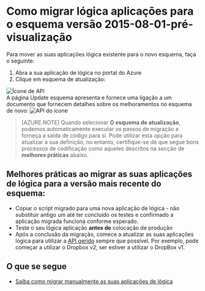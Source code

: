 <properties
    pageTitle="Como migrar lógica aplicações para o esquema versão 2015-08-01-pré-visualizar | Aplicação de serviço do Microsoft Azure"
    description="Pode facilmente migrar as suas aplicações de lógica para a versão mais recente do esquema. Basta seguir estes passos."
    services="logic-apps"
    documentationCenter=""
    authors="MSFTMAN"
    manager="erikre"
    editor=""
    tags="connectors"/>

<tags
    ms.service="logic-apps"
    ms.workload="integration"
    ms.tgt_pltfrm="na"
    ms.devlang="na"
    ms.topic="get-started-article"
    ms.date="08/23/2016"
    ms.author="deonhe"/>

# <a name="how-to-migrate-logic-apps-to-schema-version-2015-08-01-preview"></a>Como migrar lógica aplicações para o esquema versão 2015-08-01-pré-visualização

Para mover as suas aplicações lógica existente para o novo esquema, faça o seguinte:  
1. Abra a sua aplicação de lógica no portal do Azure  
2. Clique em esquema de atualização:

 ![Ícone de API][step1]   
A página Update esquema apresenta e fornece uma ligação a um documento que fornecem detalhes sobre os melhoramentos no esquema de novo: ![API do ícone][step2]

>[AZURE.NOTE] Quando selecionar **O esquema de atualização**, podemos automaticamente executar os passos de migração e forneça a saída de código para si. Pode utilizar esta opção para atualizar a sua definição, no entanto, certifique-se de que segue bons processos de codificação como aqueles descritos na secção de **melhores práticas** abaixo.

## <a name="best-practices-when-migrating-your-logic-apps-to-the-latest-schema-version"></a>Melhores práticas ao migrar as suas aplicações de lógica para a versão mais recente do esquema:  

- Copiar o script migrado para uma nova aplicação de lógica - não substituir antigo um até ter concluído os testes e confirmado a aplicação migrada funciona conforme esperado.
- Teste o seu lógica aplicação **antes de** colocação de produção
- Após a conclusão da migração, comece a atualizar as suas aplicações lógica para utilizar a [API gerido](./apis-list.md) sempre que possível. Por exemplo, pode começar a utilizar o Dropbox v2, ser estiver a utilizar o DropBox v1.


## <a name="whats-next"></a>O que se segue
-  [Saiba como migrar manualmente as suas aplicações de lógica](../app-service-logic/app-service-logic-schema-2015-08-01.md)


<!--Icon references-->
[step1]: ./media/connectors-schema-migration/migrateschema1.png
[step2]: ./media/connectors-schema-migration/migrateschema2.png






